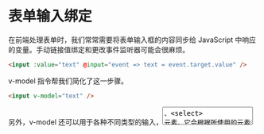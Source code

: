 # 表单输入绑定

在前端处理表单时，我们常常需要将表单输入框的内容同步给 JavaScript 中响应的变量。手动链接值绑定和更改事件监听器可能会很麻烦。

```html
<input :value="text" @input="event => text = event.target.value" />
```

v-model 指令帮我们简化了这一步骤。

```html
<input v-model="text" />
```

另外，v-model 还可以用于各种不同类型的输入，<textarea>、<select> 元素。它会根据所使用的元素自动使用对应的 DOM 属性和事件组合：

- 文本类型的<input>和<textarea> 元素会绑定 value property 并侦听 input 事件。
- <input type ="checkbox">和<input type="radio">会绑定 checked property 并侦听 change 事件；
- <select>会绑定 value property 并侦听 change 事件。
  tip:
  v-model 会忽略任何表单元素上出事的 value,checked,或 selected attribute。他将始终将当前绑定的 JavaScript 状态视为数据的正确来源。你应该在 JavaScript 中使用 data 选项来声明该初始值。

## 基本用法

### 文本

```html
<p>Message is: {{ message }}</p>
<input v-model="message" placeholder="edit me" />
```

tip:
对于需要使用 IME 的语言，你会发现 v-model 不会在 IME 输入还在拼字阶段时触发更新。如果你的确想在拼字阶段也触发更新，请直接使用自己的 input 事件监听器和 value 绑定而不要使用 v-model。

### 多行文本

```html
<span>Multiline message is:</span>
<p style="white-space: pre-line;">{{ message }}</p>
<textarea v-model="message" placeholder="add multiple lines"></textarea>
```

注意在 <textarea> 中是不支持插值表达式的。请使用 v-model 来替代：

```html
<!-- 错误 -->
<textarea>{{ text }}</textarea>

<!-- 正确 -->
<textarea v-model="text"></textarea>
```

### 复选框

单一的复选框，绑定布尔类型值：

```html
<input type="checkbox" id="checkbox" v-model="checked" />
<label for="checkbox">{{ checked }}</label>
```

我们也可以将多个复选框绑定到同一个数组或集合的值：

```js
export default {
  data() {
    return {
      checkedNames: [],
    };
  },
};
```

```html
<div>Checked names: {{ checkedNames }}</div>

<input type="checkbox" id="jack" value="Jack" v-model="checkedNames" />
<label for="jack">Jack</label>

<input type="checkbox" id="john" value="John" v-model="checkedNames" />
<label for="john">John</label>

<input type="checkbox" id="mike" value="Mike" v-model="checkedNames" />
<label for="mike">Mike</label>
```

在这个例子中，checkedNames 数组将始终包含所有当前被选中的框的值。

### 单选按钮
```html
<div>Picked: {{ picked }}</div>

<input type="radio" id="one" value="One" v-model="picked" />
<label for="one">One</label>

<input type="radio" id="two" value="Two" v-model="picked" />
<label for="two">Two</label>
```
### 选择器
单个选择器的示例如下：
```html
<div>Selected: {{ selected }}</div>

<select v-model="selected">
  <option disabled value="">Please select one</option>
  <option>A</option>
  <option>B</option>
  <option>C</option>
</select>
```
tip:
如果 v-model 表达式的初始值不匹配任何一个选择项，<select> 元素会渲染成一个“未选择”的状态。在 iOS 上，这将导致用户无法选择第一项，因为 iOS 在这种情况下不会触发一个 change 事件。因此，我们建议提供一个空值的禁用选项，如上面的例子所示。
多选 (值绑定到一个数组)：
```html
<div>Selected: {{ selected }}</div>
<select v-model="selected" multiple>
  <option>A</option>
  <option>B</option>
  <option>C</option>
</select>
```
选择器的选项可以使用 v-for 动态渲染：
```js
export default {
  data() {
    return {
      selected: 'A',
      options: [
        { text: 'One', value: 'A' },
        { text: 'Two', value: 'B' },
        { text: 'Three', value: 'C' }
      ]
    }
  }
}
```
```html
<select v-model="selected">
  <option v-for="option in options" :value="option.value">
    {{ option.text }}
  </option>
</select>

<div>Selected: {{ selected }}</div>
```
## 值绑定
对于单选按钮，复选框和选择器选项，v-model 绑定的值通常是静态的字符串 (或者对复选框是布尔值)：

```html
<!-- `picked` 在被选择时是字符串 "a" -->
<input type="radio" v-model="picked" value="a" />

<!-- `toggle` 只会为 true 或 false -->
<input type="checkbox" v-model="toggle" />

<!-- `selected` 在第一项被选中时为字符串 "abc" -->
<select v-model="selected">
  <option value="abc">ABC</option>
</select>
```
但有时我们可能希望将该值绑定到当前组件实例上的动态数据。这可以通过使用 v-bind 来实现。此外，使用 v-bind 还使我们可以将选项值绑定为非字符串的数据类型。
### 复选框
```html
<input
  type="checkbox"
  v-model="toggle"
  true-value="yes"
  false-value="no" />
```       
true-value 和 false-value 是 Vue 特有的 attributes，仅支持和 v-model 配套使用。这里 toggle 属性的值会在选中时被设为 'yes'，取消选择时设为 'no'。你同样可以通过 v-bind 将其绑定为其他动态值：

```html
<input
  type="checkbox"
  v-model="toggle"
  :true-value="dynamicTrueValue"
  :false-value="dynamicFalseValue" />
```
tip:
`true-value` 和 `false-value` attributes 不会影响 value attribute，因为浏览器在表单提交时，并不会包含未选择的复选框。为了保证这两个值 (例如：“yes”和“no”) 的其中之一被表单提交，请使用单选按钮作为替代。
### 单选按钮
```html
<input type="radio" v-model="pick" :value="first" />
<input type="radio" v-model="pick" :value="second" />
```
pick 会在第一个按钮选中时被设为 first，在第二个按钮选中时被设为 second。
### 选择器选项
```html
<select v-model="selected">
  <!-- 内联对象字面量 -->
  <option :value="{ number: 123 }">123</option>
</select>
```
v-model 同样也支持非字符串类型的值绑定！在上面这个例子中，当某个选项被选中，selected 会被设为该对象字面量值 { number: 123 }。
## 修饰符
### .lazy
默认情况下，v-model 会在每次 input 事件后更新数据 (IME 拼字阶段的状态例外)。你可以添加 lazy 修饰符来改为在每次 change 事件后更新数据：
```html
<!-- 在 "change" 事件后同步更新而不是 "input" -->
<input v-model.lazy="msg" />
```
### .number
如果你想让用户输入自动转换为数字，你可以在 v-model 后添加 .number 修饰符来管理输入：
```html
<input v-model.number="age" />
```
如果该值无法被 parseFloat() 处理，那么将返回原始值。

number 修饰符会在输入框有 `type="number"` 时自动启用。
### .trim
如果你想要默认自动去除用户输入内容中两端的空格，你可以在 v-model 后添加 .trim 修饰符：
```html
<input v-model.trim="msg" />
```
## 组件上的 v-model
HTML的内置表单输入类型并不总能班组所有需求。但是我们可以使用Vue构建具有自定义行为的复用输入组件，并且这些输入组件也支持 v-model.